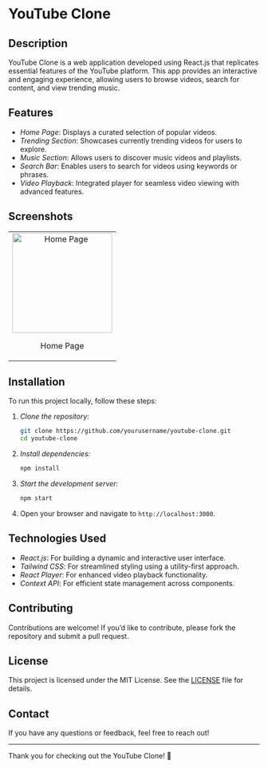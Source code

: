 # YouTube Clone

## Description

YouTube Clone is a web application developed using React.js that replicates essential features of the YouTube platform. This app provides an interactive and engaging experience, allowing users to browse videos, search for content, and view trending music.

## Features

- *Home Page*: Displays a curated selection of popular videos.
- *Trending Section*: Showcases currently trending videos for users to explore.
- *Music Section*: Allows users to discover music videos and playlists.
- *Search Bar*: Enables users to search for videos using keywords or phrases.
- *Video Playback*: Integrated player for seamless video viewing with advanced features.

## Screenshots

<table>
  <tr>
    <td style="text-align: center;">
      <img src="https://example.com/homepage-screenshot.jpg" alt="Home Page" width="200"/>
      <p>Home Page</p>
    </td>
  </tr>
</table>

## Installation

To run this project locally, follow these steps:

1. *Clone the repository:*
    ```bash
    git clone https://github.com/yourusername/youtube-clone.git
    cd youtube-clone
    ```

2. *Install dependencies:*
    ```bash
    npm install
    ```

3. *Start the development server:*
    ```bash
    npm start
    ```

4. Open your browser and navigate to `http://localhost:3000`.

## Technologies Used

- *React.js*: For building a dynamic and interactive user interface.
- *Tailwind CSS*: For streamlined styling using a utility-first approach.
- *React Player*: For enhanced video playback functionality.
- *Context API*: For efficient state management across components.

## Contributing

Contributions are welcome! If you’d like to contribute, please fork the repository and submit a pull request.

## License

This project is licensed under the MIT License. See the [LICENSE](LICENSE) file for details.

## Contact

If you have any questions or feedback, feel free to reach out!

---

Thank you for checking out the YouTube Clone! 🎥
